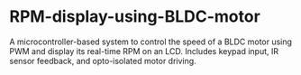 # RPM-display-using-BLDC-motor
A microcontroller-based system to control the speed of a BLDC motor using PWM and display its real-time RPM on an LCD. Includes keypad input, IR sensor feedback, and opto-isolated motor driving.

